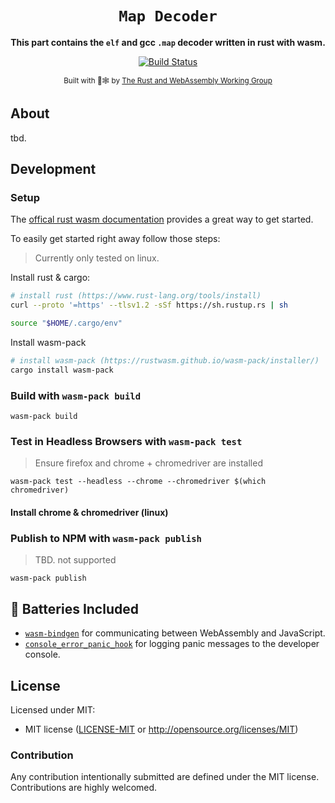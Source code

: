 <div align="center">

  <h1><code>Map Decoder</code></h1>

<strong>This part contains the `elf` and gcc `.map` decoder written in rust with wasm.</strong>

  <p>
    <a href="https://github.com/BitFis/gcc-output-map-web-renderer/actions"><img src="https://img.shields.io/github/actions/workflow/status/BitFis/gcc-output-map-web-renderer/node.js.yml" alt="Build Status" /></a>
  </p>

<sub>Built with 🦀🕸 by <a href="https://rustwasm.github.io/">The Rust and WebAssembly Working Group</a></sub>

</div>

## About

tbd.

## Development

### Setup

The [offical rust wasm documentation](https://rustwasm.github.io/docs/book/introduction.html) provides a great way to get started.

To easily get started right away follow those steps:

> Currently only tested on linux.

Install rust & cargo:

```bash
# install rust (https://www.rust-lang.org/tools/install)
curl --proto '=https' --tlsv1.2 -sSf https://sh.rustup.rs | sh

source "$HOME/.cargo/env"
```

Install wasm-pack

```bash
# install wasm-pack (https://rustwasm.github.io/wasm-pack/installer/)
cargo install wasm-pack
```

### Build with `wasm-pack build`

```
wasm-pack build
```

### Test in Headless Browsers with `wasm-pack test`

> Ensure firefox and chrome + chromedriver are installed

```
wasm-pack test --headless --chrome --chromedriver $(which chromedriver)
```

#### Install chrome & chromedriver (linux)

### Publish to NPM with `wasm-pack publish`

> TBD. not supported

```
wasm-pack publish
```

## 🔋 Batteries Included

- [`wasm-bindgen`](https://github.com/rustwasm/wasm-bindgen) for communicating
  between WebAssembly and JavaScript.
- [`console_error_panic_hook`](https://github.com/rustwasm/console_error_panic_hook)
  for logging panic messages to the developer console.

## License

Licensed under MIT:

- MIT license ([LICENSE-MIT](LICENSE-MIT) or http://opensource.org/licenses/MIT)

### Contribution

Any contribution intentionally submitted are defined under the MIT license.
Contributions are highly welcomed.
